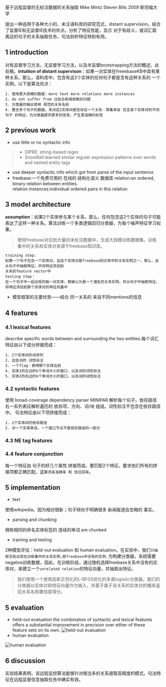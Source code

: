 基于远程监督的无标注数据的关系抽取 Mike Mintz Steven Bills 2009 斯坦福大学<br>

提出一种适用于各种大小的、未注语料库的研究范式，distant supervision。结合了监督IE和无监督IE技术的优点。分析了特征性能，显示 对于有歧义，或词汇距离远的句子的关系抽取任务，句法剖析特征特别有用。
## 1 introduction
对有监督学习方法，无监督学习方法，以及半监督bootstrapping方法的概述，此处略。**intuition of distant supervison**：如果一对实体在freeebaseKB中具有某种关系，那么，语料库中，包含有这2个实体的任何句子都是含有这种关系的 一个实例。以下是算法优点：
```
1. 使用更大规模的数据：more text more relations more instances
2. do not suffer from 过拟合和域依赖的问题
3. 分类器的输出使用 规范的关系名称
4. 整合多个句子的数据，来决定2实体间是否存在一个关系：聚集来自 包含某个实体对的不同句子 的特征，为分类器提供更多的信息，产生更准确的标签
```
## 2 previous work
+ use little or no syntactic info
>+ DIPRE: string-based regex
>+ SnowBall:learned similar regular expression patterns over words and named entity tags

+ use deeper syntactic info which got from parse of the input sentence
+ freebase:一个免费可用的 在线的 结构化语义 数据库
relation:an ordered, binary relation between entities.<br>
relation instances:individual ordered pairs in this relation

## 3 model architecture
**assumption**：如果2个实体参与某个关系，那么，任何包含这2个实体的句子可能表达了这样一种关系。算法训练一个多类逻辑回归分类器，为每个噪声特征学习权重。
>使用freebase对应到大量的未标注数据中，生成大规模训练数据集，训练集中的关系和实体对来源于freebase知识库。
```
training step:
如果一个句子包含一个实体对，且这个实体对是freebase知识库中的关系实例之一，那么，会从句子中抽取特征，并将特征添加到
关系的feature vector中
testing step：
在一个句子中一起出现的每一对实体，都被认为是一个潜在的关系实例，并从句子中抽取特征，将特征添加到那个实体对的特征向量中
```
+ 模型框架的主要优势——结合 同一关系的 来自不同mentions的信息
## 4 features
### 4.1 lexical features
describe specific words between and surrounding the two entities.每个词汇特征由以下成分拼接而成：
```
1. 2个实体间的词序列
2. 这些词的 词性标注
3. 一个flag：表明哪个实体在前
4. 实体1的左边的k个单词大小的窗口，以及词的词性标注
5. 实体2的右边的k个单词大小的窗口，以及词的词性标注
```
### 4.2 syntactic features
使用 broad-coverage dependency parser MINIPAR 解析每个句子。依存路径右一系列表征解析遍历的 依存项、方向、词/块 组成。词性标注不包含在依存路径中。
句法特征由以下项拼接而成：
```
1. 2个实体间的依存路径
2. 对一个实体来说，一个窗口节点不是依存路径的一部分
```
### 4.3 NE tag features
### 4.4 feature conjunction
每一个特征由 句子的好几个属性 拼接而成。要匹配2个特征，要求他们所有的拼接项都正确匹配。这`要求高准确率 和 低召回率`。
## 5 implementation
+ text

使用wikipedia。因为相对很新；句子倾向于明确很多 新闻报道会忽略的 事实。
+ parsing and chunking

拥有相同的命名实体标签的 连续的单词 are chunked
+ training and testing

2种模型评估：held-out evaluation 和 human evaluation。在实验中，我们`只抽取没有出现在训练集中的关系实例,即freebase中没有的实例`.
为构建分类器，系统需要negative训练数据，因此，在训练阶段，通过随机选择freebase关系中没有的实体对，来建立一个`unrelated relation`的特征向量，并抽取出特征。
> 我们使用一个使用高斯正则化的L-BFGS优化的多类logistic分类器。我们的分类器以实体对和特征向量作为输入，并基于属于该关系的实体对的概率返回关系名和置信度得分。
 ## 5 evaluation
 + held-out evaluation
the combination of syntactic and lexical features offers a substantial improvement in precision over either of these feature sets on its own.
![held-out evaluation](https://github.com/Vita112/notes_for_NLP/blob/74d821bf99a4cafc08cb80ce937c572aebc92088/notes/papers/RelationExtraction/DistantSupervision/pictures/held-out_evaluation.jpg)
+ human evaluation

![human evaluation](https://github.com/Vita112/notes_for_NLP/blob/74d821bf99a4cafc08cb80ce937c572aebc92088/notes/papers/RelationExtraction/DistantSupervision/pictures/human-evaluation_experiments.jpg)
## 6 discussion
实验结果表明，该远程监控算法能够针对相当多的关系提取高精度的模式。句法特征在远程监督信息抽取任务中确实有效。

